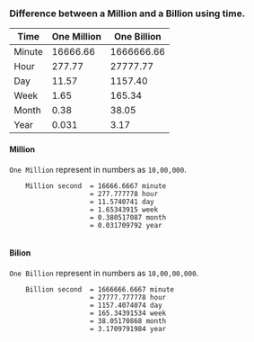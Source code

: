 ### Difference between a Million and a Billion using time.

|Time|One Million|One Billion|
|--|--|--|
| Minute | 16666.66 | 1666666.66 |
| Hour | 277.77 | 27777.77 |
| Day | 11.57 | 1157.40 |
| Week | 1.65 | 165.34 |
| Month | 0.38 | 38.05 |
| Year | 0.031 | 3.17 |

#### Million
```One Million``` represent in numbers as ```10,00,000```.
```
    Million second  = 16666.6667 minute
                    = 277.777778 hour
                    = 11.5740741 day
                    = 1.65343915 week
                    = 0.380517087 month
                    = 0.031709792 year
   
```

#### Bilion
```One Billion``` represent in numbers as ```10,00,00,000```.
```
    Billion second  = 1666666.6667 minute
                    = 27777.777778 hour 
                    = 1157.4074074 day
                    = 165.34391534 week
                    = 38.05170868 month
                    = 3.1709791984 year
```